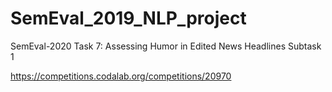 # SemEval_2019_NLP_project
SemEval-2020 Task 7: Assessing Humor in Edited News Headlines Subtask 1

https://competitions.codalab.org/competitions/20970
